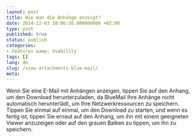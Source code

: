 ```yaml
---
layout: post
title: Wie man die Anhänge anzeigt?
date: 2014-12-03 10:06:58.000000000 +02:00
type: post
published: true
status: publish
categories:
- Features &amp; Usability
tags: []
lang: de
slug: /view-attachments-blue-mail/
meta:
---
```


Wenn Sie eine E-Mail mit Anhängen anzeigen, tippen Sie auf den Anhang, um den Download herunterzuladen, da BlueMail Ihre Anhänge nicht automatisch herunterlädt, um Ihre Netzwerkressourcen zu speichern. Tippen Sie einmal auf einmal, um den Download zu starten, und wenn es fertig ist, tippen Sie erneut auf den Anhang, um ihn mit einem geeigneten Viewer anzuzeigen oder auf den grauen Balken zu tippen, um ihn zu speichern.
